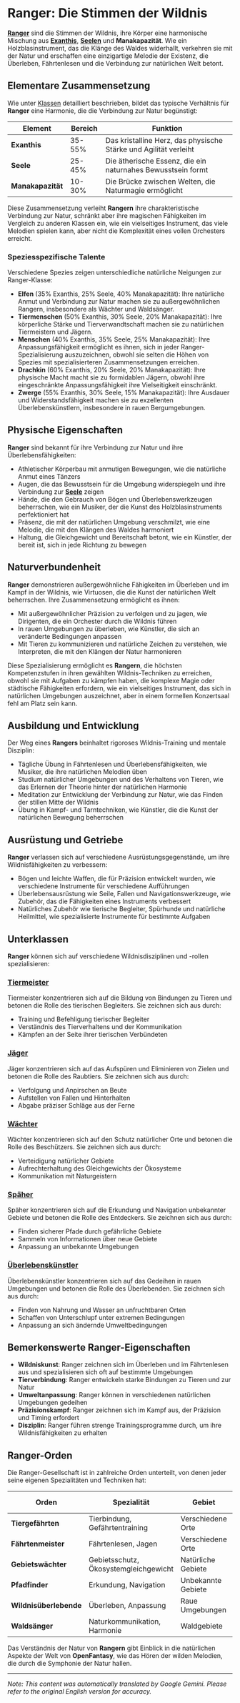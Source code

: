 # **Ranger**: Die Stimmen der Wildnis

[**Ranger**](/codex/Classes/Ranger/Ranger.md) sind die Stimmen der Wildnis, ihre Körper eine harmonische Mischung aus [**Exanthis**](/codex/Basic/Exanthis.md), [**Seelen**](/codex/Basic/Soul.md) und **Manakapazität**. Wie ein Holzblasinstrument, das die Klänge des Waldes widerhallt, verkehren sie mit der Natur und erschaffen eine einzigartige Melodie der Existenz, die Überleben, Fährtenlesen und die Verbindung zur natürlichen Welt betont.

## Elementare Zusammensetzung

Wie unter [Klassen](/codex/Classes/Classes.md) detailliert beschrieben, bildet das typische Verhältnis für **Ranger** eine Harmonie, die die Verbindung zur Natur begünstigt:

| Element | Bereich | Funktion |
|---------|------------|----------|
| **Exanthis** | 35-55% | Das kristalline Herz, das physische Stärke und Agilität verleiht |
| **Seele** | 25-45% | Die ätherische Essenz, die ein naturnahes Bewusstsein formt |
| **Manakapazität** | 10-30% | Die Brücke zwischen Welten, die Naturmagie ermöglicht |

Diese Zusammensetzung verleiht **Rangern** ihre charakteristische Verbindung zur Natur, schränkt aber ihre magischen Fähigkeiten im Vergleich zu anderen Klassen ein, wie ein vielseitiges Instrument, das viele Melodien spielen kann, aber nicht die Komplexität eines vollen Orchesters erreicht.

### Speziesspezifische Talente

Verschiedene Spezies zeigen unterschiedliche natürliche Neigungen zur Ranger-Klasse:

- **Elfen** (35% Exanthis, 25% Seele, 40% Manakapazität): Ihre natürliche Anmut und Verbindung zur Natur machen sie zu außergewöhnlichen Rangern, insbesondere als Wächter und Waldsänger.
- **Tiermenschen** (50% Exanthis, 30% Seele, 20% Manakapazität): Ihre körperliche Stärke und Tierverwandtschaft machen sie zu natürlichen Tiermeistern und Jägern.
- **Menschen** (40% Exanthis, 35% Seele, 25% Manakapazität): Ihre Anpassungsfähigkeit ermöglicht es ihnen, sich in jeder Ranger-Spezialisierung auszuzeichnen, obwohl sie selten die Höhen von Spezies mit spezialisierteren Zusammensetzungen erreichen.
- **Drachkin** (60% Exanthis, 20% Seele, 20% Manakapazität): Ihre physische Macht macht sie zu formidablen Jägern, obwohl ihre eingeschränkte Anpassungsfähigkeit ihre Vielseitigkeit einschränkt.
- **Zwerge** (55% Exanthis, 30% Seele, 15% Manakapazität): Ihre Ausdauer und Widerstandsfähigkeit machen sie zu exzellenten Überlebenskünstlern, insbesondere in rauen Bergumgebungen.

## Physische Eigenschaften

**Ranger** sind bekannt für ihre Verbindung zur Natur und ihre Überlebensfähigkeiten:
- Athletischer Körperbau mit anmutigen Bewegungen, wie die natürliche Anmut eines Tänzers
- Augen, die das Bewusstsein für die Umgebung widerspiegeln und ihre Verbindung zur [**Seele**](/codex/Basic/Soul.md) zeigen
- Hände, die den Gebrauch von Bögen und Überlebenswerkzeugen beherrschen, wie ein Musiker, der die Kunst des Holzblasinstruments perfektioniert hat
- Präsenz, die mit der natürlichen Umgebung verschmilzt, wie eine Melodie, die mit den Klängen des Waldes harmoniert
- Haltung, die Gleichgewicht und Bereitschaft betont, wie ein Künstler, der bereit ist, sich in jede Richtung zu bewegen

## Naturverbundenheit

**Ranger** demonstrieren außergewöhnliche Fähigkeiten im Überleben und im Kampf in der Wildnis, wie Virtuosen, die die Kunst der natürlichen Welt beherrschen. Ihre Zusammensetzung ermöglicht es ihnen:
- Mit außergewöhnlicher Präzision zu verfolgen und zu jagen, wie Dirigenten, die ein Orchester durch die Wildnis führen
- In rauen Umgebungen zu überleben, wie Künstler, die sich an veränderte Bedingungen anpassen
- Mit Tieren zu kommunizieren und natürliche Zeichen zu verstehen, wie Interpreten, die mit den Klängen der Natur harmonieren

Diese Spezialisierung ermöglicht es **Rangern**, die höchsten Kompetenzstufen in ihren gewählten Wildnis-Techniken zu erreichen, obwohl sie mit Aufgaben zu kämpfen haben, die komplexe Magie oder städtische Fähigkeiten erfordern, wie ein vielseitiges Instrument, das sich in natürlichen Umgebungen auszeichnet, aber in einem formellen Konzertsaal fehl am Platz sein kann.

## Ausbildung und Entwicklung

Der Weg eines **Rangers** beinhaltet rigoroses Wildnis-Training und mentale Disziplin:
- Tägliche Übung in Fährtenlesen und Überlebensfähigkeiten, wie Musiker, die ihre natürlichen Melodien üben
- Studium natürlicher Umgebungen und des Verhaltens von Tieren, wie das Erlernen der Theorie hinter der natürlichen Harmonie
- Meditation zur Entwicklung der Verbindung zur Natur, wie das Finden der stillen Mitte der Wildnis
- Übung in Kampf- und Tarntechniken, wie Künstler, die die Kunst der natürlichen Bewegung beherrschen

## Ausrüstung und Getriebe

**Ranger** verlassen sich auf verschiedene Ausrüstungsgegenstände, um ihre Wildnisfähigkeiten zu verbessern:
- Bögen und leichte Waffen, die für Präzision entwickelt wurden, wie verschiedene Instrumente für verschiedene Aufführungen
- Überlebensausrüstung wie Seile, Fallen und Navigationswerkzeuge, wie Zubehör, das die Fähigkeiten eines Instruments verbessert
- Natürliches Zubehör wie tierische Begleiter, Spürhunde und natürliche Heilmittel, wie spezialisierte Instrumente für bestimmte Aufgaben

## Unterklassen

**Ranger** können sich auf verschiedene Wildnisdisziplinen und -rollen spezialisieren:

### [**Tiermeister**](/codex/Classes/Ranger/Beastmaster.md)

Tiermeister konzentrieren sich auf die Bildung von Bindungen zu Tieren und betonen die Rolle des tierischen Begleiters. Sie zeichnen sich aus durch:
- Training und Befehligung tierischer Begleiter
- Verständnis des Tierverhaltens und der Kommunikation
- Kämpfen an der Seite ihrer tierischen Verbündeten

### [**Jäger**](/codex/Classes/Ranger/Hunter.md)

Jäger konzentrieren sich auf das Aufspüren und Eliminieren von Zielen und betonen die Rolle des Raubtiers. Sie zeichnen sich aus durch:
- Verfolgung und Anpirschen an Beute
- Aufstellen von Fallen und Hinterhalten
- Abgabe präziser Schläge aus der Ferne

### [**Wächter**](/codex/Classes/Ranger/Warden.md)

Wächter konzentrieren sich auf den Schutz natürlicher Orte und betonen die Rolle des Beschützers. Sie zeichnen sich aus durch:
- Verteidigung natürlicher Gebiete
- Aufrechterhaltung des Gleichgewichts der Ökosysteme
- Kommunikation mit Naturgeistern

### [**Späher**](/codex/Classes/Ranger/Scout.md)

Späher konzentrieren sich auf die Erkundung und Navigation unbekannter Gebiete und betonen die Rolle des Entdeckers. Sie zeichnen sich aus durch:
- Finden sicherer Pfade durch gefährliche Gebiete
- Sammeln von Informationen über neue Gebiete
- Anpassung an unbekannte Umgebungen

### [**Überlebenskünstler**](/codex/Classes/Ranger/Survivalist.md)

Überlebenskünstler konzentrieren sich auf das Gedeihen in rauen Umgebungen und betonen die Rolle des Überlebenden. Sie zeichnen sich aus durch:
- Finden von Nahrung und Wasser an unfruchtbaren Orten
- Schaffen von Unterschlupf unter extremen Bedingungen
- Anpassung an sich ändernde Umweltbedingungen

## Bemerkenswerte Ranger-Eigenschaften

- **Wildniskunst**: Ranger zeichnen sich im Überleben und im Fährtenlesen aus und spezialisieren sich oft auf bestimmte Umgebungen
- **Tierverbindung**: Ranger entwickeln starke Bindungen zu Tieren und zur Natur
- **Umweltanpassung**: Ranger können in verschiedenen natürlichen Umgebungen gedeihen
- **Präzisionskampf**: Ranger zeichnen sich im Kampf aus, der Präzision und Timing erfordert
- **Disziplin**: Ranger führen strenge Trainingsprogramme durch, um ihre Wildnisfähigkeiten zu erhalten

## Ranger-Orden

Die Ranger-Gesellschaft ist in zahlreiche Orden unterteilt, von denen jeder seine eigenen Spezialitäten und Techniken hat:

| Orden | Spezialität | Gebiet | Bemerkenswerte Eigenschaften |
|---------|---------------|---------|-------------------|
| **Tiergefährten** | Tierbindung, Gefährtentraining | Verschiedene Orte | Tierische Begleiter, Tierkommunikation |
| **Fährtenmeister** | Fährtenlesen, Jagen | Verschiedene Orte | Fährtenlesefähigkeiten, Jagdtechniken |
| **Gebietswächter** | Gebietsschutz, Ökosystemgleichgewicht | Natürliche Gebiete | Gebietsverteidigung, Ökosystempflege |
| **Pfadfinder** | Erkundung, Navigation | Unbekannte Gebiete | Erkundung, Navigation |
| **Wildnisüberlebende** | Überleben, Anpassung | Raue Umgebungen | Überlebensfähigkeiten, Umweltanpassung |
| **Waldsänger** | Naturkommunikation, Harmonie | Waldgebiete | Naturkommunikation, Waldharmonie |

Das Verständnis der Natur von **Rangern** gibt Einblick in die natürlichen Aspekte der Welt von **OpenFantasy**, wie das Hören der wilden Melodien, die durch die Symphonie der Natur hallen.


---
_Note: This content was automatically translated by Google Gemini. Please refer to the original English version for accuracy._